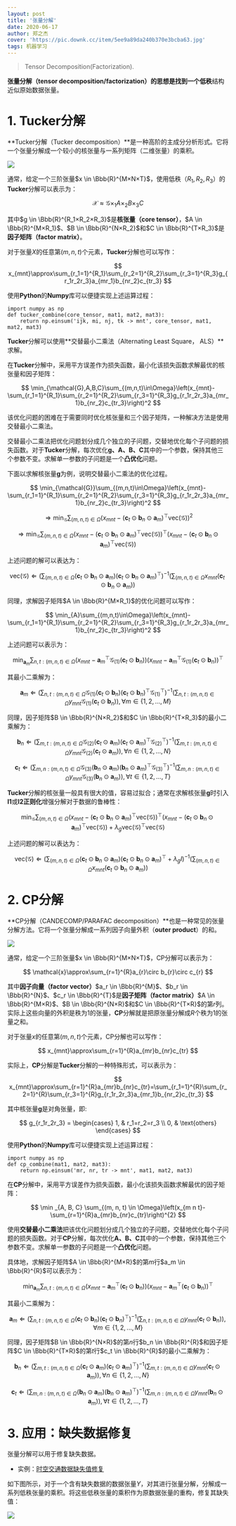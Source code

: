 ```yaml
---
layout: post
title: '张量分解'
date: 2020-06-17
author: 郑之杰
cover: 'https://pic.downk.cc/item/5ee9a89da240b370e3bcba63.jpg'
tags: 机器学习
---
```


> Tensor Decomposition(Factorization).

**张量分解（tensor decomposition/factorization）**的思想是找到一个**低秩**结构近似原始数据张量。

# 1. Tucker分解
**Tucker分解（Tucker decomposition）**是一种高阶的主成分分析形式。它将一个张量分解成一个较小的核张量与一系列矩阵（二维张量）的乘积。

![](https://pic.downk.cc/item/5ee8b6f82cb53f50fedacb48.jpg)

通常，给定一个三阶张量$x \in \Bbb{R}^{M×N×T}$，使用低秩（$R_1,R_2,R_3$）的**Tucker**分解可以表示为：

$$ \mathcal{X}\approx\mathcal{G}\times_1 A\times_2 B\times_3 C $$

其中$g \in \Bbb{R}^{R_1×R_2×R_3}$是**核张量（core tensor）**，$A \in \Bbb{R}^{M×R_1}$、$B \in \Bbb{R}^{N×R_2}$和$C \in \Bbb{R}^{T×R_3}$是**因子矩阵（factor matrix）**。

对于张量$X$的任意第($m,n,t$)个元素，**Tucker**分解也可以写作：

$$ x_{mnt}\approx\sum_{r_1=1}^{R_1}\sum_{r_2=1}^{R_2}\sum_{r_3=1}^{R_3}g_{r_1r_2r_3}a_{mr_1}b_{nr_2}c_{tr_3} $$

使用**Python**的**Numpy**库可以便捷实现上述运算过程：

```
import numpy as np
def tucker_combine(core_tensor, mat1, mat2, mat3):
    return np.einsum('ijk, mi, nj, tk -> mnt', core_tensor, mat1, mat2, mat3)
```

**Tucker**分解可以使用**交替最小二乘法（Alternating Least Square， ALS）**求解。

在**Tucker**分解中，采用平方误差作为损失函数，最小化该损失函数求解最优的核张量和因子矩阵：

$$ \min_{\mathcal{G},A,B,C}\sum_{(m,n,t)\in\Omega}\left(x_{mnt}-\sum_{r_1=1}^{R_1}\sum_{r_2=1}^{R_2}\sum_{r_3=1}^{R_3}g_{r_1r_2r_3}a_{mr_1}b_{nr_2}c_{tr_3}\right)^2 $$

该优化问题的困难在于需要同时优化核张量和三个因子矩阵，一种解决方法是使用交替最小二乘法。

交替最小二乘法把优化问题划分成几个独立的子问题，交替地优化每个子问题的损失函数。对于**Tucker**分解，每次优化**g、A、B、C**其中的一个参数，保持其他三个参数不变。求解单一参数的子问题是一个**凸优化**问题。

下面以求解核张量**g**为例，说明交替最小二乘法的优化过程。

$$ \min_{\mathcal{G}}\sum_{(m,n,t)\in\Omega}\left(x_{mnt}-\sum_{r_1=1}^{R_1}\sum_{r_2=1}^{R_2}\sum_{r_3=1}^{R_3}g_{r_1r_2r_3}a_{mr_1}b_{nr_2}c_{tr_3}\right)^2 $$

$$ \Rightarrow\min_{\mathcal{G}}\sum_{(m,n,t)\in\Omega}\left(x_{mnt}-\left(\boldsymbol{c}_{t}\odot\boldsymbol{b}_{n}\odot\boldsymbol{a}_{m}\right)^\top\text{vec}\left(\mathcal{G}\right)\right)^2 $$

$$ \Rightarrow\min_{\mathcal{G}}\sum_{(m,n,t)\in\Omega}\left(x_{mnt}-\left(\boldsymbol{c}_{t}\odot\boldsymbol{b}_{n}\odot\boldsymbol{a}_{m}\right)^\top\text{vec}\left(\mathcal{G}\right)\right)^\top\left(x_{mnt}-\left(\boldsymbol{c}_{t}\odot\boldsymbol{b}_{n}\odot\boldsymbol{a}_{m}\right)^\top\text{vec}\left(\mathcal{G}\right)\right) $$

上述问题的解可以表达为：

$$ \text{vec}\left(\mathcal{G}\right)\Leftarrow\left(\sum_{(m,n,t)\in\Omega}\left(\boldsymbol{c}_{t}\odot\boldsymbol{b}_{n}\odot\boldsymbol{a}_{m}\right)\left(\boldsymbol{c}_{t}\odot\boldsymbol{b}_{n}\odot\boldsymbol{a}_{m}\right)^\top\right)^{-1}\left(\sum_{(m,n,t)\in\Omega}x_{mnt}\left(\boldsymbol{c}_{t}\odot\boldsymbol{b}_{n}\odot\boldsymbol{a}_{m}\right)\right) $$

同理，求解因子矩阵$A \in \Bbb{R}^{M×R_1}$的优化问题可以写作：

$$ \min_{A}\sum_{(m,n,t)\in\Omega}\left(x_{mnt}-\sum_{r_1=1}^{R_1}\sum_{r_2=1}^{R_2}\sum_{r_3=1}^{R_3}g_{r_1r_2r_3}a_{mr_1}b_{nr_2}c_{tr_3}\right)^2 $$

上述问题可以表示为：

$$ \min_{\boldsymbol{a}_m}\sum_{n,t:(m,n,t)\in\Omega}\left(x_{mnt}-\boldsymbol{a}_m^\top\mathcal{G}_{(1)}\left(\boldsymbol{c}_{t}\odot\boldsymbol{b}_{n}\right)\right)\left(x_{mnt}-\boldsymbol{a}_m^\top\mathcal{G}_{(1)}\left(\boldsymbol{c}_{t}\odot\boldsymbol{b}_{n}\right)\right)^\top $$

其最小二乘解为：

$$ \boldsymbol{a}_{m}\Leftarrow\left(\sum_{n,t:(m,n,t)\in\Omega}\mathcal{G}_{(1)}\left(\boldsymbol{c}_{t}\odot\boldsymbol{b}_{n}\right)\left(\boldsymbol{c}_{t}\odot\boldsymbol{b}_{n}\right)^\top\mathcal{G}_{(1)}^\top\right)^{-1}\left(\sum_{n,t:(m,n,t)\in\Omega}y_{mnt}\mathcal{G}_{(1)}\left(\boldsymbol{c}_{t}\odot\boldsymbol{b}_{n}\right)\right),\forall m\in\left\{1,2,...,M\right\} $$

同理，因子矩阵$B \in \Bbb{R}^{N×R_2}$和$C \in \Bbb{R}^{T×R_3}$的最小二乘解为：

$$ \boldsymbol{b}_{n}\Leftarrow\left(\sum_{m,t:(m,n,t)\in\Omega}\mathcal{G}_{(2)}\left(\boldsymbol{c}_{t}\odot\boldsymbol{a}_{m}\right)\left(\boldsymbol{c}_{t}\odot\boldsymbol{a}_{m}\right)^\top\mathcal{G}_{(2)}^\top\right)^{-1}\left(\sum_{m,t:(m,n,t)\in\Omega}y_{mnt}\mathcal{G}_{(2)}\left(\boldsymbol{c}_{t}\odot\boldsymbol{a}_{m}\right)\right),\forall n\in\left\{1,2,...,N\right\} $$

$$ \boldsymbol{c}_{t}\Leftarrow\left(\sum_{m,n:(m,n,t)\in\Omega}\mathcal{G}_{(3)}\left(\boldsymbol{b}_{n}\odot\boldsymbol{a}_{m}\right)\left(\boldsymbol{b}_{n}\odot\boldsymbol{a}_{m}\right)^\top\mathcal{G}_{(3)}^\top\right)^{-1}\left(\sum_{m,n:(m,n,t)\in\Omega}y_{mnt}\mathcal{G}_{(3)}\left(\boldsymbol{b}_{n}\odot\boldsymbol{a}_{m}\right)\right),\forall t\in\left\{1,2,...,T\right\} $$

**Tucker**分解的核张量一般具有很大的值，容易过拟合；通常在求解核张量**g**时引入**l1**或**l2正则化**增强分解对于数据的鲁棒性：

$$ \min_{\mathcal{G}}\sum_{(m,n,t)\in\Omega}\left(x_{mnt}-\left(\boldsymbol{c}_{t}\odot\boldsymbol{b}_{n}\odot\boldsymbol{a}_{m}\right)^\top\text{vec}\left(\mathcal{G}\right)\right)^\top\left(x_{mnt}-\left(\boldsymbol{c}_{t}\odot\boldsymbol{b}_{n}\odot\boldsymbol{a}_{m}\right)^\top\text{vec}\left(\mathcal{G}\right)\right)+\lambda_g\text{vec}\left(\mathcal{G}\right)^\top\text{vec}\left(\mathcal{G}\right) $$

上述问题的解可以表达为：

$$ \text{vec}\left(\mathcal{G}\right)\Leftarrow\left(\sum_{(m,n,t)\in\Omega}\left(\boldsymbol{c}_{t}\odot\boldsymbol{b}_{n}\odot\boldsymbol{a}_{m}\right)\left(\boldsymbol{c}_{t}\odot\boldsymbol{b}_{n}\odot\boldsymbol{a}_{m}\right)^\top+\lambda_gI\right)^{-1}\left(\sum_{(m,n,t)\in\Omega}x_{mnt}\left(\boldsymbol{c}_{t}\odot\boldsymbol{b}_{n}\odot\boldsymbol{a}_{m}\right)\right) $$


# 2. CP分解
**CP分解（CANDECOMP/PARAFAC decomposition）**也是一种常见的张量分解方法。它将一个张量分解成一系列因子向量外积（**outer product**）的和。

![](https://pic.downk.cc/item/5ee8b8132cb53f50fedbefc3.jpg)

通常，给定一个三阶张量$x \in \Bbb{R}^{M×N×T}$，CP分解可以表示为：

$$ \mathcal{x}\approx\sum_{r=1}^{R}a_{r}\circ b_{r}\circ c_{r} $$

其中**因子向量（factor vector）**$a_r \in \Bbb{R}^{M}$、$b_r \in \Bbb{R}^{N}$、$c_r \in \Bbb{R}^{T}$是**因子矩阵（factor matrix）**$A \in \Bbb{R}^{M×R}$、$B \in \Bbb{R}^{N×R}$和$C \in \Bbb{R}^{T×R}$的第$r$列。实际上这些向量的外积是秩为$1$的张量，**CP**分解就是把原张量分解成$R$个秩为$1$的张量之和。

对于张量$x$的任意第($m,n,t$)个元素，CP分解也可以写作：

$$ x_{mnt}\approx\sum_{r=1}^{R}a_{mr}b_{nr}c_{tr} $$

实际上，**CP**分解是**Tucker**分解的一种特殊形式，可以表示为：

$$ x_{mnt}\approx\sum_{r=1}^{R}a_{mr}b_{nr}c_{tr}=\sum_{r_1=1}^{R}\sum_{r_2=1}^{R}\sum_{r_3=1}^{R}g_{r_1r_2r_3}a_{mr_1}b_{nr_2}c_{tr_3} $$

其中核张量**g**是对角张量，即:

$$ g_{r_1r_2r_3} = \begin{cases} 1, & r_1=r_2=r_3 \\ 0, & \text{others} \end{cases} $$

使用**Python**的**Numpy**库可以便捷实现上述运算过程：

```
import numpy as np
def cp_combine(mat1, mat2, mat3):
    return np.einsum('mr, nr, tr -> mnt', mat1, mat2, mat3)
```

在**CP**分解中，采用平方误差作为损失函数，最小化该损失函数求解最优的因子矩阵：

$$ \min _{A, B, C} \sum_{(m, n, t) \in \Omega}\left(x_{m n t}-\sum_{r=1}^{R}a_{mr}b_{nr}c_{tr}\right)^{2} $$

使用**交替最小二乘法**把该优化问题划分成几个独立的子问题，交替地优化每个子问题的损失函数。对于**CP**分解，每次优化**A、B、C**其中的一个参数，保持其他三个参数不变。求解单一参数的子问题是一个**凸优化**问题。

具体地，求解因子矩阵$A \in \Bbb{R}^{M×R}$的第$m$行$a_m \in \Bbb{R}^{R}$可以表示为：

$$ \min_{\boldsymbol{a}_m}\sum_{n,t:(m,n,t)\in\Omega}\left(x_{mnt}-\boldsymbol{a}_m^\top\left(\boldsymbol{c}_{t}\odot\boldsymbol{b}_{n}\right)\right)\left(x_{mnt}-\boldsymbol{a}_m^\top\left(\boldsymbol{c}_{t}\odot\boldsymbol{b}_{n}\right)\right)^\top $$

其最小二乘解为：

$$ \boldsymbol{a}_{m}\Leftarrow\left(\sum_{n,t:(m,n,t)\in\Omega}\left(\boldsymbol{c}_{t}\odot\boldsymbol{b}_{n}\right)\left(\boldsymbol{c}_{t}\odot\boldsymbol{b}_{n}\right)^\top\right)^{-1}\left(\sum_{n,t:(m,n,t)\in\Omega}y_{mnt}\left(\boldsymbol{c}_{t}\odot\boldsymbol{b}_{n}\right)\right),\forall m\in\left\{1,2,...,M\right\} $$

同理，因子矩阵$B \in \Bbb{R}^{N×R}$的第$n$行$b_n \in \Bbb{R}^{R}$和因子矩阵$C \in \Bbb{R}^{T×R}$的第$t$行$c_t \in \Bbb{R}^{R}$的最小二乘解为：

$$ \boldsymbol{b}_{n}\Leftarrow\left(\sum_{m,t:(m,n,t)\in\Omega}\left(\boldsymbol{c}_{t}\odot\boldsymbol{a}_{m}\right)\left(\boldsymbol{c}_{t}\odot\boldsymbol{a}_{m}\right)^\top\right)^{-1}\left(\sum_{m,t:(m,n,t)\in\Omega}y_{mnt}\left(\boldsymbol{c}_{t}\odot\boldsymbol{a}_{m}\right)\right),\forall n\in\left\{1,2,...,N\right\} $$

$$ \boldsymbol{c}_{t}\Leftarrow\left(\sum_{m,n:(m,n,t)\in\Omega}\left(\boldsymbol{b}_{n}\odot\boldsymbol{a}_{m}\right)\left(\boldsymbol{b}_{n}\odot\boldsymbol{a}_{m}\right)^\top\right)^{-1}\left(\sum_{m,n:(m,n,t)\in\Omega}y_{mnt}\left(\boldsymbol{b}_{n}\odot\boldsymbol{a}_{m}\right)\right),\forall t\in\left\{1,2,...,T\right\} $$

# 3. 应用：缺失数据修复
张量分解可以用于修复缺失数据。

- 实例：[时空交通数据缺失值修复](https://zhuanlan.zhihu.com/p/50429765)

如下图所示，对于一个含有缺失数据的数据张量$Y$，对其进行张量分解，分解成一系列低秩张量的乘积。将这些低秩张量的乘积作为原数据张量的重构，修复其缺失值：

![](https://pic.downk.cc/item/5ee9a020a240b370e3aff888.jpg)